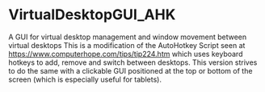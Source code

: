 # VirtualDesktopGUI_AHK
A GUI for virtual desktop management and window movement between virtual desktops
This is a modification of the AutoHotkey Script seen at  https://www.computerhope.com/tips/tip224.htm which uses keyboard hotkeys to add, remove and switch between desktops. This version strives to do the same with a clickable GUI positioned at the top or bottom of the screen (which is especially useful for tablets).
